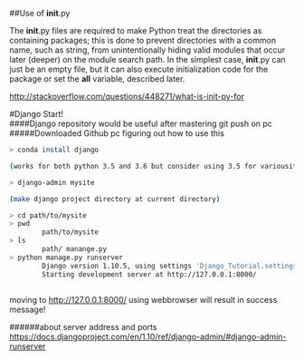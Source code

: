 ##Use of __init__.py

The __init__.py files are required to make Python treat the directories as containing packages; this is done to prevent directories with a common name, such as string, from unintentionally hiding valid modules that occur later (deeper) on the module search path. In the simplest case, __init__.py can just be an empty file, but it can also execute initialization code for the package or set the __all__ variable, described later.

http://stackoverflow.com/questions/448271/what-is-init-py-for



#Django Start!   
####Django repository would be useful after mastering git push on pc
#####Downloaded Github pc figuring out how to use this 

```bash
> conda install django 

(works for both python 3.5 and 3.6 but consider using 3.5 for variousity and stability of distributed modules)

> django-admin mysite

(make django project directory at current directory)

> cd path/to/mysite
> pwd
		path/to/mysite
> ls
		path/ manange.py
> python manage.py runserver
		Django version 1.10.5, using settings 'Django_Tutorial.settings'
		Starting development server at http://127.0.0.1:8000/
    
```
moving to http://127.0.0.1:8000/ using webbrowser will result in success message!

######about server address and ports
https://docs.djangoproject.com/en/1.10/ref/django-admin/#django-admin-runserver
